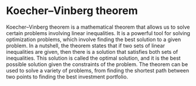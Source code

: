 # Koecher–Vinberg theorem

Koecher–Vinberg theorem is a mathematical theorem that allows us to solve certain problems involving linear inequalities. It is a powerful tool for solving optimization problems, which involve finding the best solution to a given problem. In a nutshell, the theorem states that if two sets of linear inequalities are given, then there is a solution that satisfies both sets of inequalities. This solution is called the optimal solution, and it is the best possible solution given the constraints of the problem. The theorem can be used to solve a variety of problems, from finding the shortest path between two points to finding the best investment portfolio.
